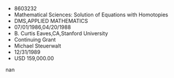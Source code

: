 
* 8603232
* Mathematical Sciences: Solution of Equations with Homotopies
* DMS,APPLIED MATHEMATICS
* 07/01/1986,04/20/1988
* B. Curtis Eaves,CA,Stanford University
* Continuing Grant
* Michael Steuerwalt
* 12/31/1989
* USD 159,000.00

nan
